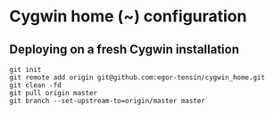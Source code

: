 # Cygwin home (~) configuration

## Deploying on a fresh Cygwin installation

    git init
    git remote add origin git@github.com:egor-tensin/cygwin_home.git
    git clean -fd
    git pull origin master
    git branch --set-upstream-to=origin/master master
